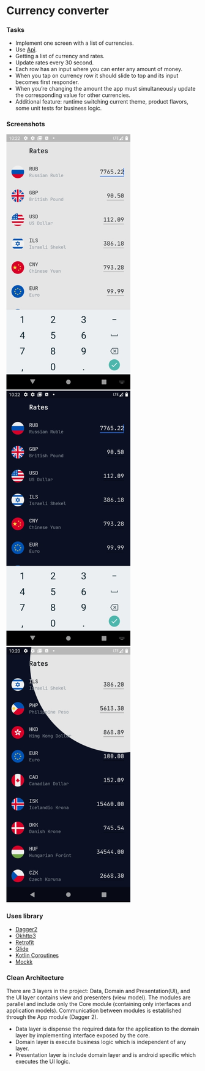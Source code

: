 #  Currency converter

### Tasks

- Implement one screen with a list of currencies.
- Use [Api](https://api.exchangeratesapi.io/latest?base=EUR).
- Getting a list of currency and rates.
- Update rates every 30 second.
- Each row has an input where you can enter any amount of money.
- When you tap on currency row it should slide to top and its input becomes first responder.
- When you’re changing the amount the app must simultaneously update the corresponding value for other currencies.
- Additional feature: runtime switching current theme, product flavors, some unit tests for business logic.

### Screenshots

![](proj_description_img/CC_1.jpg) ![](proj_description_img/CC_2.jpg) ![](proj_description_img/CC_3.jpg)

### Uses library

- [Dagger2](https://github.com/google/dagger)
- [Okhttp3](https://github.com/square/okhttp)
- [Retrofit](https://square.github.io/retrofit/)
- [Glide](https://github.com/bumptech/glide/)
- [Kotlin Coroutines](https://github.com/Kotlin/kotlinx.coroutines/)
- [Mockk](https://mockk.io/)

### Clean Architecture

There are 3 layers in the project: Data, Domain and Presentation(UI), and the UI layer contains view and presenters (view model).
The modules are parallel and include only the Core module (containing only interfaces and application models).
Communication between modules is established through the App module (Dagger 2).

- Data layer is dispense the required data for the application to the domain layer by implementing interface exposed by the core.
- Domain layer is execute business logic which is independent of any layer.
- Presentation layer is include domain layer and is android specific which executes the UI logic.